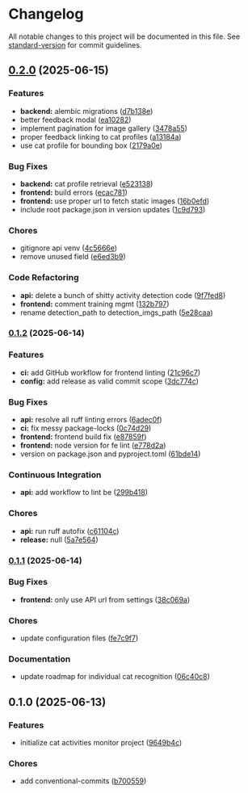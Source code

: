 # Changelog

All notable changes to this project will be documented in this file. See [standard-version](https://github.com/conventional-changelog/standard-version) for commit guidelines.

## [0.2.0](https://github.com/biancarosa/cat-activities-monitor/compare/v0.1.2...v0.2.0) (2025-06-15)


### Features

* **backend:** alembic migrations ([d7b138e](https://github.com/biancarosa/cat-activities-monitor/commit/d7b138e47747e9ff515492bf1205f2eda1c17ac4))
* better feedback modal ([ea10282](https://github.com/biancarosa/cat-activities-monitor/commit/ea10282d593fab8ace51790f4ef8832229092bde))
* implement pagination for image gallery ([3478a55](https://github.com/biancarosa/cat-activities-monitor/commit/3478a556856ff4b8a379e8521d7f8289a627cb30))
* proper feedback linking to cat profiles ([a13184a](https://github.com/biancarosa/cat-activities-monitor/commit/a13184ad19236dcce219ad980e3cb596d14eadd7))
* use cat profile for bounding box ([2179a0e](https://github.com/biancarosa/cat-activities-monitor/commit/2179a0eeb20a519df17451fc79c9fdb9fa308b55))


### Bug Fixes

* **backend:** cat profile retrieval ([e523138](https://github.com/biancarosa/cat-activities-monitor/commit/e523138122f8924dff7b144ae5d5073f26e11592))
* **frontend:** build errors ([ecac781](https://github.com/biancarosa/cat-activities-monitor/commit/ecac78193b05a2aee2556d81b7d7e57fd0b30d73))
* **frontend:** use proper url to fetch static images ([16b0efd](https://github.com/biancarosa/cat-activities-monitor/commit/16b0efd08d251df123b7d30328158f580a9b57b6))
* include root package.json in version updates ([1c9d793](https://github.com/biancarosa/cat-activities-monitor/commit/1c9d79320048cb6a84eb7eb69376fff8dc9ad417))


### Chores

* gitignore api venv ([4c5666e](https://github.com/biancarosa/cat-activities-monitor/commit/4c5666e2f5311db86a54bb61fbd7e0e4a516dc7b))
* remove unused field ([e6ed3b9](https://github.com/biancarosa/cat-activities-monitor/commit/e6ed3b9515287d9395c472aa52a7a3bfde458b05))


### Code Refactoring

* **api:** delete a bunch of shitty activity detection code ([9f7fed8](https://github.com/biancarosa/cat-activities-monitor/commit/9f7fed814e06c37761cb3793d8cc27b3992f2816))
* **frontend:** comment training mgmt ([132b797](https://github.com/biancarosa/cat-activities-monitor/commit/132b797c99276ae62f5e3d36907e65abd1ccf360))
* rename detection_path to detection_imgs_path ([5e28caa](https://github.com/biancarosa/cat-activities-monitor/commit/5e28caa0b5aed5cfbcc9702ab245cc9eb99c9012))

### [0.1.2](https://github.com/biancarosa/cat-activities-monitor/compare/v0.1.1...v0.1.2) (2025-06-14)


### Features

* **ci:** add GitHub workflow for frontend linting ([21c96c7](https://github.com/biancarosa/cat-activities-monitor/commit/21c96c7628a4b1dacb12f4f8b183dfcc535daa48))
* **config:** add release as valid commit scope ([3dc774c](https://github.com/biancarosa/cat-activities-monitor/commit/3dc774c4f256fd488d6eb68f3506d299a241ac59))


### Bug Fixes

* **api:** resolve all ruff linting errors ([6adec0f](https://github.com/biancarosa/cat-activities-monitor/commit/6adec0f9a214d7ec7f0c68a53ebbd8eabb999989))
* **ci:** fix messy package-locks ([0c74d29](https://github.com/biancarosa/cat-activities-monitor/commit/0c74d292b04a600efffe9f7b386a5097a280eff2))
* **frontend:** frontend build fix ([e87859f](https://github.com/biancarosa/cat-activities-monitor/commit/e87859f2c93482672cde581829a08105930d2b11))
* **frontend:** node version for fe lint ([e778d2a](https://github.com/biancarosa/cat-activities-monitor/commit/e778d2a8b71f97026bee6c3f5c438768f2bbaa71))
* version on package.json and pyproject.toml ([61bde14](https://github.com/biancarosa/cat-activities-monitor/commit/61bde1442c28f5ad394a6e0acacfb3b53676f975))


### Continuous Integration

* **api:** add workflow to lint be ([299b418](https://github.com/biancarosa/cat-activities-monitor/commit/299b418fd4c1188b5adae0611c2fdc27f257a1df))


### Chores

* **api:** run ruff autofix ([c61104c](https://github.com/biancarosa/cat-activities-monitor/commit/c61104c73ad4a2cd00e06799f56d964b6a097ebb))
* **release:** null ([5a7e564](https://github.com/biancarosa/cat-activities-monitor/commit/5a7e5645c5ba35bddbcd8871cbf575ea951c96d9))

### [0.1.1](https://github.com/biancarosa/cat-activities-monitor/compare/v0.1.0...v0.1.1) (2025-06-14)


### Bug Fixes

* **frontend:** only use API url from settings ([38c069a](https://github.com/biancarosa/cat-activities-monitor/commit/38c069a002ae1dacafcc4fe5a09d46ebdfe1f3bb))


### Chores

* update configuration files ([fe7c9f7](https://github.com/biancarosa/cat-activities-monitor/commit/fe7c9f7aecf1aeba6ee9d8033967ca267a411121))


### Documentation

* update roadmap for individual cat recognition ([06c40c8](https://github.com/biancarosa/cat-activities-monitor/commit/06c40c8b105fd633a2a8108fdf8e7807cc083267))

## 0.1.0 (2025-06-13)


### Features

* initialize cat activities monitor project ([9649b4c](https://github.com/biancarosa/cat-activities-monitor/commit/9649b4cfc3eaf1053a1e986d9fc1bff33ce31571))


### Chores

* add conventional-commits ([b700559](https://github.com/biancarosa/cat-activities-monitor/commit/b700559a690551df75da51cd843771073346fe7f))
